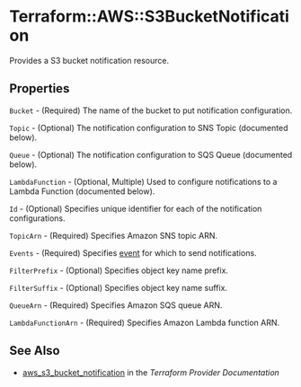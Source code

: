 # Terraform::AWS::S3BucketNotification

Provides a S3 bucket notification resource.

## Properties

`Bucket` - (Required) The name of the bucket to put notification configuration.

`Topic` - (Optional) The notification configuration to SNS Topic (documented below).

`Queue` - (Optional) The notification configuration to SQS Queue (documented below).

`LambdaFunction` - (Optional, Multiple) Used to configure notifications to a Lambda Function (documented below).

`Id` - (Optional) Specifies unique identifier for each of the notification configurations.

`TopicArn` - (Required) Specifies Amazon SNS topic ARN.

`Events` - (Required) Specifies [event](http://docs.aws.amazon.com/AmazonS3/latest/dev/NotificationHowTo.html#notification-how-to-event-types-and-destinations) for which to send notifications.

`FilterPrefix` - (Optional) Specifies object key name prefix.

`FilterSuffix` - (Optional) Specifies object key name suffix.

`QueueArn` - (Required) Specifies Amazon SQS queue ARN.

`LambdaFunctionArn` - (Required) Specifies Amazon Lambda function ARN.


## See Also

* [aws_s3_bucket_notification](https://www.terraform.io/docs/providers/aws/r/s3_bucket_notification.html) in the _Terraform Provider Documentation_